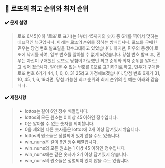 ## :blue_book: 로또의 최고 순위와 최저 순위

#### :heavy_check_mark: 문제 설명 
> 로또 6/45(이하 '로또'로 표기)는 1부터 45까지의 숫자 중 6개를 찍어서 맞히는 대표적인 복권입니다. 아래는 로또의 순위를 정하는 방식입니다. 
> 로또를 구매한 민우는 당첨 번호 발표일을 학수고대하고 있었습니다. 하지만, 민우의 동생이 로또에 낙서를 하여, 일부 번호를 알아볼 수 없게 되었습니다. 당첨 번호 발표 후, 민우는 자신이 구매했던 로또로 당첨이 가능했던 최고 순위와 최저 순위를 알아보고 싶어 졌습니다.
알아볼 수 없는 번호를 0으로 표기하기로 하고, 민우가 구매한 로또 번호 6개가 44, 1, 0, 0, 31 25라고 가정해보겠습니다. 당첨 번호 6개가 31, 10, 45, 1, 6, 19라면, 당첨 가능한 최고 순위와 최저 순위의 한 예는 아래와 같습니다.

#### :heavy_check_mark: 제한사항
> * lottos는 길이 6인 정수 배열입니다.
> * lottos의 모든 원소는 0 이상 45 이하인 정수입니다.
> * 0은 알아볼 수 없는 숫자를 의미합니다.
> * 0을 제외한 다른 숫자들은 lottos에 2개 이상 담겨있지 않습니다.
> * lottos의 원소들은 정렬되어 있지 않을 수도 있습니다.
> * win_nums은 길이 6인 정수 배열입니다.
> * win_nums의 모든 원소는 1 이상 45 이하인 정수입니다.
> * win_nums에는 같은 숫자가 2개 이상 담겨있지 않습니다.
> * win_nums의 원소들은 정렬되어 있지 않을 수도 있습니다.
